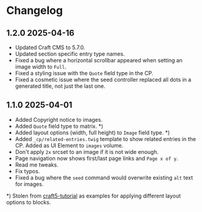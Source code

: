 # Changelog

## 1.2.0 2025-04-16

* Updated Craft CMS to 5.7.0.
* Updated section specific entry type names.
* Fixed a bug where a horizontal scrollbar appeared when setting an image width to `Full`.
* Fixed a styling issue with the `Quote` field type in the CP.
* Fixed a cosmetic issue where the seed controller replaced all dots in a generated title, not just the last one.

## 1.1.0 2025-04-01

* Added Copyright notice to images.
* Added `Quote` field type to matrix. *)
* Added layout options (width, full height)  to `Image` field type. *)
* Added `_cp/related-entries.twig` template to show related entries in the CP. Added as UI Element to `images` volume.
* Don't apply `2x` srcset to an image if it is not wide enough.
* Page navigation now shows first/last page links and `Page x of y`.
* Read me tweaks.
* Fix typos.
* Fixed a bug where the `seed` command would overwrite existing `alt` text for images.


*) Stolen from [craft5-tutorial](https://github.com/wsydney76/craft5-tutorial) as examples for applying different layout options to blocks.